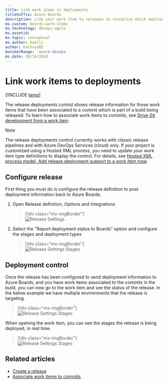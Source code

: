 ```yaml
---
title: Link work items to deployments
titleSuffix: Azure Boards
description: Link your work item to releases to visualize which deployments include your work items
ms.custom: boards-work-items  
ms.technology: devops-agile
ms.assetid: 
ms.topic: conceptual
ms.author: kaelli
author: KathrynEE
monikerRange: 'azure-devops'
ms.date: 10/14/2018
---
```


# Link work items to deployments

[!INCLUDE [temp](../includes/version-vsts-only.md)]

The release deployments control shows release information for those work items that have been associated to a commit which is part of a build being released. To learn how to associate work items to commits, see [Drive Git development from a work item](../backlogs/connect-work-items-to-git-dev-ops.md).

> [!NOTE]  
> The release deployments control currently works with classic release pipelines and with Azure DevOps Services (cloud) only. If your project is customized using a Hosted XML process, you need to update your work item type definitions to display the control. For details, see [Hosted XML process model, Add release deployment support to a work item type](../../organizations/settings/work/hosted-xml-process-model.md#add-support-wit).

## Configure release

First thing you must do is configure the release definition to post deployment information back to Azure Boards.

1.  Open Release definition, Options and Integrations

    > [!div class="mx-imgBorder"]  
    > ![Release Settings](media/deployments-control/release-settings-1.png)

2.  Select the "Report deployment status to Boards" option and configure the stages and deployment types

    > [!div class="mx-imgBorder"]  
    > ![Release Settings Stages](media/deployments-control/release-settings-stages-1.png)

## Deployment control

Once the release has been configured to send deployment information to Azure Boards, and you have work items associated to the commits in the build, you can now go to the work item and see the status of the release. In the below example we have multiple environments that the release is targeting.

> [!div class="mx-imgBorder"]  
> ![Release Settings Stages](media/deployments-control/releases-stages-1.png)

When opening the work item, you can see the stages the release is being deployed, in real time.

> [!div class="mx-imgBorder"]  
> ![Release Settings Stages](media/deployments-control/deployments-control-1.png)

## Related articles

- [Create a release](../../pipelines/release/define-multistage-release-process.md)
- [Associate work items to commits](../backlogs/connect-work-items-to-git-dev-ops.md)
